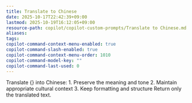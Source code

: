```yaml
---
title: Translate to Chinese
date: 2025-10-17T22:42:39+09:00
lastmod: 2025-10-19T16:12:05+09:00
resource-path: copilot/copilot-custom-prompts/Translate to Chinese.md
aliases:
tags:
copilot-command-context-menu-enabled: true
copilot-command-slash-enabled: true
copilot-command-context-menu-order: 1010
copilot-command-model-key: ""
copilot-command-last-used: 0
---
```

Translate {} into Chinese:
    1. Preserve the meaning and tone
    2. Maintain appropriate cultural context
    3. Keep formatting and structure
    Return only the translated text.
